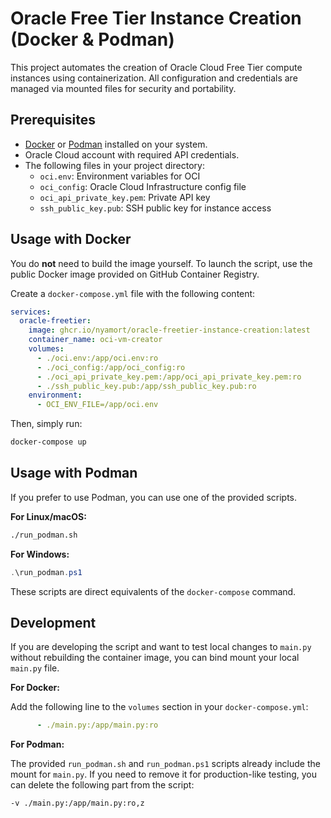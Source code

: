 # Oracle Free Tier Instance Creation (Docker & Podman)

This project automates the creation of Oracle Cloud Free Tier compute instances using containerization. All configuration and credentials are managed via mounted files for security and portability.

## Prerequisites

- [Docker](https://www.docker.com/get-started) or [Podman](https://podman.io/) installed on your system.
- Oracle Cloud account with required API credentials.
- The following files in your project directory:
  - `oci.env`: Environment variables for OCI
  - `oci_config`: Oracle Cloud Infrastructure config file
  - `oci_api_private_key.pem`: Private API key
  - `ssh_public_key.pub`: SSH public key for instance access

## Usage with Docker

You do **not** need to build the image yourself. To launch the script, use the public Docker image provided on GitHub Container Registry.

Create a `docker-compose.yml` file with the following content:

```yaml
services:
  oracle-freetier:
    image: ghcr.io/nyamort/oracle-freetier-instance-creation:latest
    container_name: oci-vm-creator
    volumes:
      - ./oci.env:/app/oci.env:ro
      - ./oci_config:/app/oci_config:ro
      - ./oci_api_private_key.pem:/app/oci_api_private_key.pem:ro
      - ./ssh_public_key.pub:/app/ssh_public_key.pub:ro
    environment:
      - OCI_ENV_FILE=/app/oci.env
```

Then, simply run:

```bash
docker-compose up
```

## Usage with Podman

If you prefer to use Podman, you can use one of the provided scripts.

**For Linux/macOS:**

```bash
./run_podman.sh
```

**For Windows:**

```powershell
.\run_podman.ps1
```

These scripts are direct equivalents of the `docker-compose` command.

## Development

If you are developing the script and want to test local changes to `main.py` without rebuilding the container image, you can bind mount your local `main.py` file.

**For Docker:**

Add the following line to the `volumes` section in your `docker-compose.yml`:

```yaml
      - ./main.py:/app/main.py:ro
```

**For Podman:**

The provided `run_podman.sh` and `run_podman.ps1` scripts already include the mount for `main.py`. If you need to remove it for production-like testing, you can delete the following part from the script:

```bash
-v ./main.py:/app/main.py:ro,z
```

